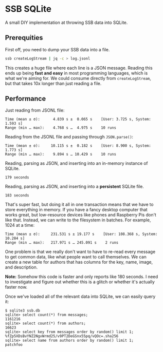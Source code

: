 # SSB SQLite

A small DIY implementation at throwing SSB data into SQLite.

## Prerequities

First off, you need to dump your SSB data into a file.

```sh
ssb createLogStream | jq -c > log.jsonl
```

This creates a huge file where each line is a JSON message. Reading this ends
up being **fast and easy** in most programming languages, which is what we're
aiming for. We could consume directly from `createLogStream`, but that takes
10x longer than just reading a file.

## Performance

Just reading from JSONL file:

```
Time (mean ± σ):      4.839 s ±  0.065 s    [User: 3.725 s, System: 1.593 s]
Range (min … max):    4.768 s …  4.975 s    10 runs
```

Reading from the JSONL file and passing through `JSON.parse()`:

```
Time (mean ± σ):     10.115 s ±  0.182 s    [User: 8.900 s, System: 1.773 s]
Range (min … max):    9.894 s … 10.429 s    10 runs
```

Reading, parsing as JSON, and inserting into an in-memory instance of SQLite.

```
179 seconds
```

Reading, parsing as JSON, and inserting into a **persistent** SQLite file.

```
183 seconds
```

That's super fast, but doing it all in one transaction means that we have to
store everything in memory. If you have a fancy desktop computer that works
great, but low-resource devices like phones and Raspberry Pis don't like that.
Instead, we can write to the filesystem in batches. For example, 1024 at a
time:

```
Time (mean ± σ):     231.531 s ± 19.177 s    [User: 108.368 s, System: 10.284 s]
Range (min … max):   217.971 s … 245.091 s    2 runs
```

One problem is that we really don't want to have to re-read every message to
get common data, like what people want to call themselves. We can create a new
table for authors that has columns for the key, name, image, and description.

**Note:** Somehow this code is faster and only reports like 180 seconds. I need
to investigate and figure out whether this is a glitch or whether it's actually
faster now.

Once we've loaded all of the relevant data into SQLite, we can easily query it:

```console
$ sqlite3 ssb.db
sqlite> select count(*) from messages;
1161216
sqlite> select count(*) from authors;
16623
sqlite> select key from messages order by random() limit 1;
%fZp5XDsBvYNZ2NgvWrmd25/v9PT2DeGSnx55pq/vQOc=.sha256
sqlite> select name from authors order by random() limit 1;
patchfoo
```
